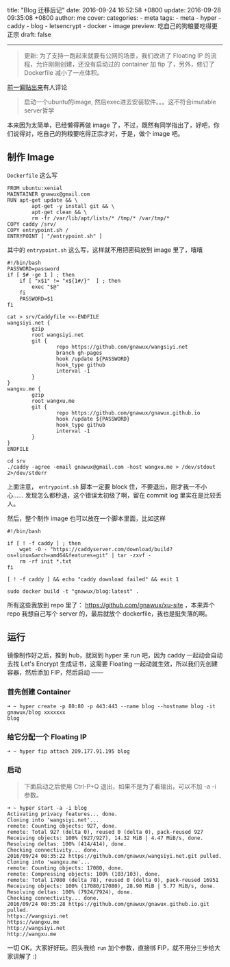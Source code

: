 title: "Blog 迁移后记"
date: 2016-09-24 16:52:58 +0800
update: 2016-09-28 09:35:08 +0800
author: me
cover:
categories:
    - meta
tags:
    - meta
    - hyper
    - caddy
    - blog
    - letsencrypt
    - docker
    - image
preview: 吃自己的狗粮要吃得更正宗
draft: false

---

> 更新: 为了支持一跑起来就要有公网的场景，我们改进了 Floating IP 的流程，允许刚刚创建，还没有启动过的 container 加 fip 了，另外，修订了 Dockerfile 减小了一点体积。

[前一偏贴出来](/meta/2016/09/24/blog-to-hyper/)有人评论

> 启动一个ubuntu的image, 然后exec进去安装软件。。。这不符合imutable server哲学

本来因为太简单，已经懒得再做 image 了，不过，既然有同学指出了，好吧，你们说得对，吃自己的狗粮要吃得正宗才对，于是，做个 image 吧。

## 制作 Image

`Dockerfile` 这么写

```
FROM ubuntu:xenial
MAINTAINER gnawux@gmail.com
RUN apt-get update && \
        apt-get -y install git && \
        apt-get clean && \
        rm -fr /var/lib/apt/lists/* /tmp/* /var/tmp/*
COPY caddy /srv/
COPY entrypoint.sh /
ENTRYPOINT [ "/entrypoint.sh" ]
```

其中的 `entrypoint.sh` 这么写，这样就不用把密码放到 image 里了，嘻嘻

```
#!/bin/bash
PASSWORD=password
if [ $# -ge 1 ] ; then
	if [ "x$1" != "x${1#/}"  ] ; then
		exec "$@"
	fi
	PASSWORD=$1
fi

cat > srv/Caddyfile <<-ENDFILE
wangsiyi.net {
        gzip
        root wangsiyi.net
        git {
                repo https://github.com/gnawux/wangsiyi.net
                branch gh-pages
                hook /update ${PASSWORD}
                hook_type github
                interval -1
        }
}
wangxu.me {
        gzip
        root wangxu.me
        git {
                repo https://github.com/gnawux/gnawux.github.io
                hook /update ${PASSWORD}
                hook_type github
                interval -1
        }
}
ENDFILE

cd srv
./caddy -agree -email gnawux@gmail.com -host wangxu.me > /dev/stdout 2>/dev/stderr
```

上面注意， `entrypoint.sh` 脚本一定要 block 住，不要退出，刚才我一不小心…… 发现怎么都秒退，这个错误太初级了啊，留在 commit log 里实在是比较丢人。

然后，整个制作 image 也可以放在一个脚本里面，比如这样

```
#!/bin/bash

if [ ! -f caddy ] ; then
	wget -O - "https://caddyserver.com/download/build?os=linux&arch=amd64&features=git" | tar -zxvf -
	rm -rf init *.txt
fi

[ ! -f caddy ] && echo "caddy download failed" && exit 1

sudo docker build -t "gnawux/blog:latest" .
```

所有这些我放到 repo 里了： https://github.com/gnawux/xu-site ，本来弄个 repo 我想自己写个 server 的，最后就放个 dockerfile，我也是挺失落的啊。

## 运行

镜像制作好之后，推到 hub，就回到 hyper 来 run 吧，因为 caddy 一起动会自动去找 Let's Encrypt 生成证书，这需要 Floating 一起动就生效，所以我们先创建容器，然后添加 FIP，然后启动 ——

### 首先创建 Container

```
➜ ~ hyper create -p 80:80 -p 443:443 --name blog --hostname blog -it gnawux/blog xxxxxxx
blog
```

### 给它分配一个 Floating IP

```
➜ ~ hyper fip attach 209.177.91.195 blog
```

### 启动

> 下面启动之后使用 Ctrl-P+Q 退出，如果不是为了看输出，可以不加 -a -i 参数。

```
➜ ~ hyper start -a -i blog
Activating privacy features... done.
Cloning into 'wangsiyi.net'...
remote: Counting objects: 927, done.
remote: Total 927 (delta 0), reused 0 (delta 0), pack-reused 927
Receiving objects: 100% (927/927), 14.32 MiB | 4.47 MiB/s, done.
Resolving deltas: 100% (414/414), done.
Checking connectivity... done.
2016/09/24 08:35:22 https://github.com/gnawux/wangsiyi.net.git pulled.
Cloning into 'wangxu.me'...
remote: Counting objects: 17080, done.
remote: Compressing objects: 100% (103/103), done.
remote: Total 17080 (delta 78), reused 0 (delta 0), pack-reused 16951
Receiving objects: 100% (17080/17080), 28.90 MiB | 5.77 MiB/s, done.
Resolving deltas: 100% (7924/7924), done.
Checking connectivity... done.
2016/09/24 08:35:28 https://github.com/gnawux/gnawux.github.io.git pulled.
https://wangsiyi.net
https://wangxu.me
http://wangsiyi.net
http://wangxu.me
```

一切 OK，大家好好玩。回头我给 `run` 加个参数，直接绑 FIP，就不用分三步给大家讲解了 :)
